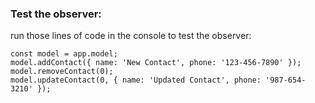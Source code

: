 ### Test the observer:
run those lines of code in the console to test the observer:
```
const model = app.model;
model.addContact({ name: 'New Contact', phone: '123-456-7890' });
model.removeContact(0);
model.updateContact(0, { name: 'Updated Contact', phone: '987-654-3210' });
```

